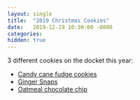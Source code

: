 ```yaml
---
layout: single
title:  "2019 Christmas Cookies"
date:   2019-12-19 10:30:00 -0800
categories: 
hidden: true
---
```


3 different cookies on the docket this year:
* [Candy cane fudge cookies](https://tastespace.wordpress.com/2016/12/17/candy-cane-fudge-cookies-superfun-times-vegan-holiday-cookbook-giveaway/)
* [Ginger Snaps](https://thevegan8.com/vegan-coconut-butter-gingersnaps-and-tazo-teas/)
* [Oatmeal chocolate chip](https://itdoesnttastelikechicken.com/vegan-oatmeal-chocolate-chip-cookies/)




